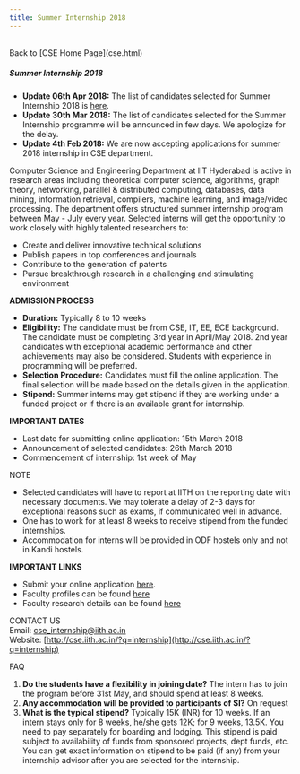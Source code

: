 ```yaml
---
title: Summer Internship 2018
---
```

<br>
Back to [CSE Home Page](cse.html)  
<br>

##### **Summer Internship 2018**

* **Update 06th Apr 2018:** The list of candidates selected for Summer Internship 2018 is [here](https://docs.google.com/spreadsheets/d/17IA2ek5gL2YxjdchrVnwrXTWsPe0JEbfdnUCamVw-gY/edit?usp=sharing).
* **Update 30th Mar 2018:** The list of candidates selected  for the Summer Internship programme will be announced in few days. We apologize for the delay.
* **Update 4th Feb 2018:** We are now accepting applications for summer 2018 internship in CSE department. 

Computer Science and Engineering  Department at IIT Hyderabad is active in research areas including theoretical computer science, algorithms, graph theory, networking, parallel & distributed computing, databases, data mining, information retrieval, compilers, machine learning, and image/video processing. The department offers structured summer internship program between May - July every year. Selected interns will get the opportunity to work closely with highly talented researchers to:

* Create and deliver innovative technical solutions
* Publish papers in top conferences and journals
* Contribute to the generation of patents
* Pursue breakthrough research in a challenging and stimulating environment

**ADMISSION PROCESS**

* **Duration:**  Typically 8 to 10 weeks
* **Eligibility:** The candidate must be from CSE, IT, EE, ECE background. The candidate must be completing 3rd year in April/May 2018. 2nd year candidates with exceptional academic performance and other achievements may also be considered. Students with experience in programming will be preferred. 
* **Selection Procedure:** Candidates must fill the online application. The final selection will be made based on the details given in the application.
* **Stipend:** Summer interns may get stipend if they are working under a funded project or if there is an available grant for internship.

**IMPORTANT DATES**

* Last date for submitting online application: 15th March 2018
* Announcement of selected candidates: 26th March 2018
* Commencement of internship: 1st week of May

NOTE

* Selected candidates will have to report at IITH on the reporting date with necessary documents. We may tolerate a delay of 2-3 days for exceptional reasons such as exams, if communicated well in advance.
* One has to work for at least 8 weeks to receive stipend from the funded internships.
* Accommodation for interns will be provided in ODF hostels only and not in Kandi hostels. 

**IMPORTANT LINKS**

* Submit your online application [here](https://docs.google.com/forms/d/e/1FAIpQLSd3ehh8hgKnyHYZioMuj-_PUQXWeVzLi9q93dKcH1vFsvNrRg/viewform).
* Faculty profiles can be found [here](https://cse.iith.ac.in/index-q=People-Faculty.html)
* Faculty research details can be found [here](research_areas.html)

CONTACT US  
Email: [cse_internship@iith.ac.in](mailto:cse_internship@iith.ac.in)  
Website: [http://cse.iith.ac.in/?q=internship](http://cse.iith.ac.in/?q=internship)  

FAQ 
1.  **Do the students have a flexibility in joining date?**
The intern has to join the program before 31st May, and should spend at least 8 weeks.
2.  **Any accommodation will be provided to participants of SI?**
On request
3.  **What is the typical stipend?**
Typically 15K (INR) for 10 weeks. If an intern stays only for 8 weeks, he/she gets 12K; for 9 weeks, 13.5K. You need to pay separately for boarding and lodging. This stipend is paid subject to availability of funds from sponsored projects, dept funds, etc. You can get exact  information on stipend to be paid (if any) from your internship advisor after you are selected for the internship. 